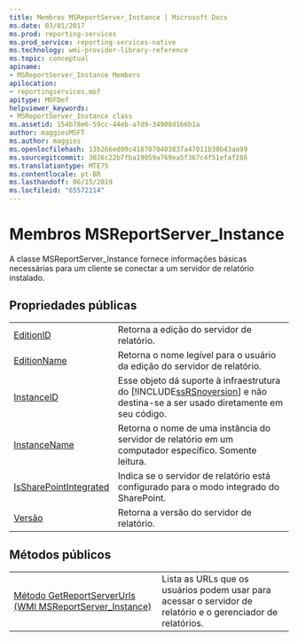 ```yaml
---
title: Membros MSReportServer_Instance | Microsoft Docs
ms.date: 03/01/2017
ms.prod: reporting-services
ms.prod_service: reporting-services-native
ms.technology: wmi-provider-library-reference
ms.topic: conceptual
apiname:
- MSReportServer_Instance Members
apilocation:
- reportingservices.mof
apitype: MOFDef
helpviewer_keywords:
- MSReportServer_Instance class
ms.assetid: 154b78e6-59cc-44eb-a7d9-34908d1b6b1a
author: maggiesMSFT
ms.author: maggies
ms.openlocfilehash: 13b266ed09c4187070403837a47011b30b43aa99
ms.sourcegitcommit: 3026c22b7fba19059a769ea5f367c4f51efaf286
ms.translationtype: MTE75
ms.contentlocale: pt-BR
ms.lasthandoff: 06/15/2019
ms.locfileid: "65572214"
---
```

# <a name="msreportserverinstance-members"></a>Membros MSReportServer_Instance
  A classe MSReportServer_Instance fornece informações básicas necessárias para um cliente se conectar a um servidor de relatório instalado.  
  
## <a name="public-properties"></a>Propriedades públicas  
  
|||  
|-|-|  
|[EditionID](../../reporting-services/wmi-provider-library-reference/msreportserver-instance-properties-editionid.md)|Retorna a edição do servidor de relatório.|  
|[EditionName](../../reporting-services/wmi-provider-library-reference/msreportserver-instance-properties-editionname.md)|Retorna o nome legível para o usuário da edição do servidor de relatório.|  
|[InstanceID](../../reporting-services/wmi-provider-library-reference/msreportserver-instance-properties-instanceid.md)|Esse objeto dá suporte à infraestrutura do [!INCLUDE[ssRSnoversion](../../includes/ssrsnoversion-md.md)] e não destina-se a ser usado diretamente em seu código.|  
|[InstanceName](../../reporting-services/wmi-provider-library-reference/msreportserver-instance-properties-instancename.md)|Retorna o nome de uma instância do servidor de relatório em um computador específico. Somente leitura.|  
|[IsSharePointIntegrated](../../reporting-services/wmi-provider-library-reference/msreportserver-instance-properties-issharepointintegrated.md)|Indica se o servidor de relatório está configurado para o modo integrado do SharePoint.|  
|[Versão](../../reporting-services/wmi-provider-library-reference/msreportserver-instance-properties-version.md)|Retorna a versão do servidor de relatório.|  
  
## <a name="public-methods"></a>Métodos públicos  
  
|||  
|-|-|  
|[Método GetReportServerUrls &#40;WMI MSReportServer_Instance&#41;](../../reporting-services/wmi-provider-library-reference/msreportserver-instance-methods-getreportserverurls.md)|Lista as URLs que os usuários podem usar para acessar o servidor de relatório e o gerenciador de relatórios.|  
  
  
